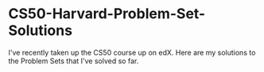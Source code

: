 # CS50-Harvard-Problem-Set-Solutions
I've recently taken up the CS50 course up on edX. Here are my solutions to the Problem Sets that I've solved so far.
